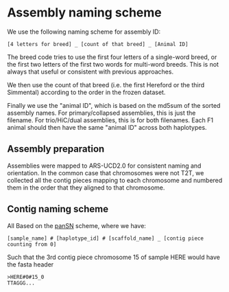 # Assembly naming scheme

We use the following naming scheme for assembly ID:

``` plain text
[4 letters for breed] _ [count of that breed] _ [Animal ID]
```

The breed code tries to use the first four letters of a single-word breed, or the first two letters of the first two words for multi-word breeds.
This is not always that useful or consistent with previous approaches.

We then use the count of that breed (i.e. the first Hereford or the third Simmental) according to the order in the frozen dataset.

Finally we use the "animal ID", which is based on the md5sum of the sorted assembly names.
For primary/collapsed assemblies, this is just the filename.
For trio/HiC/dual assemblies, this is for both filenames.
Each F1 animal should then have the same "animal ID" across both haplotypes.
 
## Assembly preparation

Assemblies were mapped to ARS-UCD2.0 for consistent naming and orientation.
In the common case that chromosomes were not T2T, we collected all the contig pieces mapping to each chromosome and numbered them in the order that they aligned to that chromosome.

## Contig naming scheme

All 
Based on the [panSN](https://github.com/pangenome/PanSN-spec) scheme, where we have:

``` plain text
[sample_name] # [haplotype_id] # [scaffold_name] _ [contig piece counting from 0]
```

Such that the 3rd contig piece chromosome 15 of sample HERE would have the fasta header

``` plain text
>HERE#0#15_0  
TTAGGG...
```
